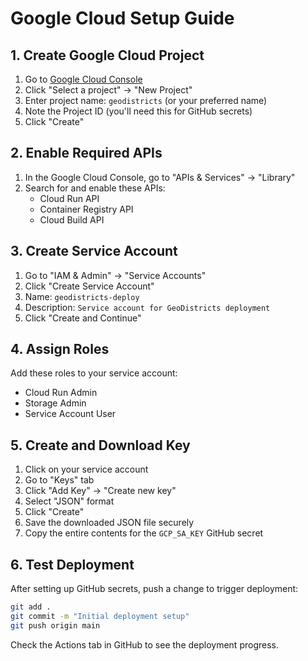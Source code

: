 # Google Cloud Setup Guide

## 1. Create Google Cloud Project

1. Go to [Google Cloud Console](https://console.cloud.google.com/)
2. Click "Select a project" → "New Project"
3. Enter project name: `geodistricts` (or your preferred name)
4. Note the Project ID (you'll need this for GitHub secrets)
5. Click "Create"

## 2. Enable Required APIs

1. In the Google Cloud Console, go to "APIs & Services" → "Library"
2. Search for and enable these APIs:
   - Cloud Run API
   - Container Registry API
   - Cloud Build API

## 3. Create Service Account

1. Go to "IAM & Admin" → "Service Accounts"
2. Click "Create Service Account"
3. Name: `geodistricts-deploy`
4. Description: `Service account for GeoDistricts deployment`
5. Click "Create and Continue"

## 4. Assign Roles

Add these roles to your service account:
- Cloud Run Admin
- Storage Admin
- Service Account User

## 5. Create and Download Key

1. Click on your service account
2. Go to "Keys" tab
3. Click "Add Key" → "Create new key"
4. Select "JSON" format
5. Click "Create"
6. Save the downloaded JSON file securely
7. Copy the entire contents for the `GCP_SA_KEY` GitHub secret

## 6. Test Deployment

After setting up GitHub secrets, push a change to trigger deployment:

```bash
git add .
git commit -m "Initial deployment setup"
git push origin main
```

Check the Actions tab in GitHub to see the deployment progress.